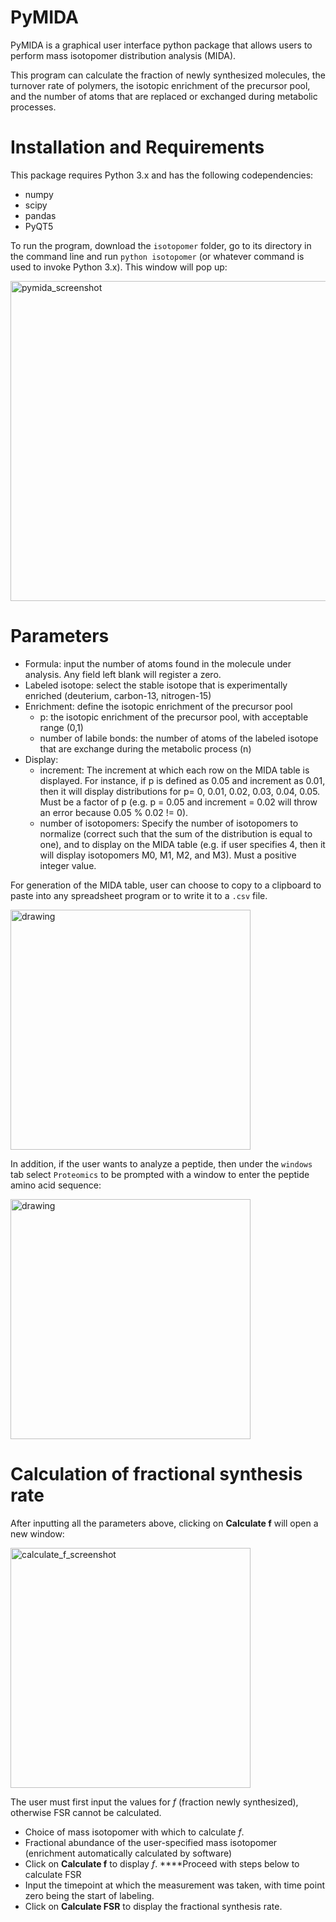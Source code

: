 # PyMIDA

PyMIDA is a graphical user interface python package that allows users to perform mass isotopomer distribution analysis (MIDA). 

This program can calculate the fraction of newly synthesized molecules, the turnover rate of polymers, the isotopic enrichment of the precursor pool, and the number of atoms that are replaced or exchanged during metabolic processes. 

# Installation and Requirements

This package requires Python 3.x and has the following codependencies:
* numpy
* scipy
* pandas
* PyQT5

To run the program,  download the `isotopomer` folder, go to its directory in the command line and run `python isotopomer` (or whatever command is used to invoke Python 3.x). This window will pop up:

<img width="512" alt="pymida_screenshot" src="https://user-images.githubusercontent.com/14845065/216902299-6c02b6bc-a440-422b-b350-a5d0dd5dad56.png">


# Parameters

* Formula: input the number of atoms found in the molecule under analysis. Any field left blank will register a zero.
* Labeled isotope: select the stable isotope that is experimentally enriched (deuterium, carbon-13, nitrogen-15)
* Enrichment: define the isotopic enrichment of the precursor pool
   * p: the isotopic enrichment of the precursor pool, with  acceptable range (0,1)
   * number of labile bonds: the number of atoms of the labeled isotope that are exchange during the metabolic process (n)
 * Display:
   * increment: The increment at which each row on the MIDA table is displayed. For instance, if p is defined as 0.05 and increment as 0.01, then it will display distributions for p= 0, 0.01, 0.02, 0.03, 0.04, 0.05. Must be a factor of p (e.g. p = 0.05 and increment = 0.02 will throw an error because 0.05 % 0.02 != 0).
   * number of isotopomers: Specify the number of isotopomers to normalize (correct such that the sum of the distribution is equal to one), and to display on the MIDA table (e.g. if user specifies 4, then it will display isotopomers M0, M1, M2, and M3). Must a positive integer value.

For generation of the MIDA table, user can choose to copy to a clipboard to paste into any spreadsheet program or to write it to a `.csv` file.


<img src="https://user-images.githubusercontent.com/14845065/152647299-d9c993fe-55ad-4fb5-8928-9c7b165f0784.jpg" alt="drawing" width="384"/>

In addition, if the user wants to analyze a peptide, then under the `windows` tab select `Proteomics` to be prompted with a window to enter the peptide amino acid sequence:

<img src="https://user-images.githubusercontent.com/14845065/152647318-79157d76-94f5-4962-a4df-d3c35db8291a.jpg" alt="drawing" width="384"/>

# Calculation of fractional synthesis rate

After inputting all the parameters above, clicking on **Calculate f** will open a new window:

<img width="384" alt="calculate_f_screenshot" src="https://user-images.githubusercontent.com/14845065/216907311-f9212808-24b7-4aa1-b35e-349f1fc01c1f.png">

The user must first input the values for $f$ (fraction newly synthesized), otherwise FSR cannot be calculated. 
* Choice of mass isotopomer with which to calculate $f$.
* Fractional abundance of the user-specified mass isotopomer (enrichment automatically calculated by software)
* Click on **Calculate f** to display $f$. ****Proceed with steps below to calculate FSR
* Input the timepoint at which the measurement was taken, with time point zero being the start of labeling. 
* Click on **Calculate FSR** to display the fractional synthesis rate.

